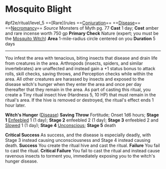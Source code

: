 # Mosquito Blight
#pf2e/ritual/level_5
==[Rare](rules ==[Conjuration](rules/traits/conjuration.md)== ==[Disease](rules/traits/disease.md)== ==[Necromancy](rules/traits/necromancy.md)==
*Source* Monsters of Myth pg. 77
**Cast** 1 day; **Cost** amber and rare incense worth 750 gp
**Primary Check** Nature (expert; you must be the [Mosquito Witch](Mosquito%20Witch))
**Area** 1-mile-radius circle centered on you
**Duration** 5 days

---
You infest the area with tenacious, biting insects that disease and drain life from creatures in the area. Arthropods (insects, spiders, and similar invertebrates) are unaffected and instead gain a +1 status bonus to attack rolls, skill checks, saving throws, and Perception checks while within the area. All other creatures are harassed by insects and exposed to the disease witch's hunger when they enter the area and once per day thereafter that they remain in the area. As part of casting this ritual, you create a Tiny ritual insect hive (Hardness 5, 10 HP) that must remain in the ritual's area. If the hive is removed or destroyed, the ritual's effect ends 1 hour later.

**Witch's Hunger** ([Disease](rules/traits/disease.md)) **Saving Throw** Fortitude; Onset 1d6 hours; **Stage 1** [Enfeebled](../../../Conditions/Enfeebled.md) 1 (1 day); **Stage 2** enfeebled 2 (1 day); **Stage 3** enfeebled 2 and [Slowed](../../../Conditions/Slowed.md) 1 (1 day); **Stage 4** [Unconscious](../../../Conditions/Unconscious.md); **Stage 5** death

**Critical Success** As success, and the disease is especially deadly, with Stage 3 instead causing unconsciousness and Stage 4 instead causing death.
**Success** You create the ritual hive and cast the ritual.
**Failure** You fail to cast the ritual.
**Critical Failure** You fail to cast the ritual and instead cause ravenous insects to torment you, immediately exposing you to the witch's hunger disease.